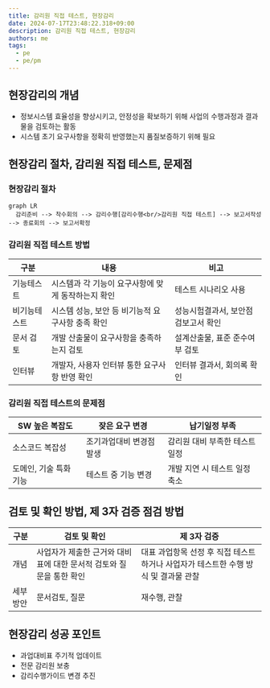 ```yaml
---
title: 감리원 직접 테스트, 현장감리
date: 2024-07-17T23:48:22.318+09:00
description: 감리원 직접 테스트, 현장감리
authors: me
tags:
  - pe
  - pe/pm
---
```


## 현장감리의 개념

- 정보시스템 효율성을 향상시키고, 안정성을 확보하기 위해 사업의 수행과정과 결과물을 검토하는 활동
- 시스템 초기 요구사항을 정확히 반영했는지 품질보증하기 위해 필요

## 현장감리 절차, 감리원 직접 테스트, 문제점

### 현장감리 절차

```mermaid
graph LR
  감리준비 --> 착수회의 --> 감리수행[감리수행<br/>감리원 직접 테스트] --> 보고서작성 --> 종료회의 --> 보고서확정
```

### 감리원 직접 테스트 방법

| 구분 | 내용 | 비고 |
| --- | --- | --- |
| 기능테스트 | 시스템과 각 기능이 요구사항에 맞게 동작하는지 확인 | 테스트 시나리오 사용 |
| 비기능테스트 | 시스템 성능, 보안 등 비기능적 요구사항 충족 확인 | 성능시험결과서, 보안점검보고서 확인 |
| 문서 검토 | 개발 산출물이 요구사항을 충족하는지 검토 | 설계산출물, 표준 준수여부 검토 |
| 인터뷰 | 개발자, 사용자 인터뷰 통한 요구사항 반영 확인 | 인터뷰 결과서, 회의록 확인 |

### 감리원 직접 테스트의 문제점

| SW 높은 복잡도 | 잦은 요구 변경 | 납기일정 부족 |
| --- | --- | --- |
| 소스코드 복잡성 | 조기과업대비 변경점 발생 | 감리원 대비 부족한 테스트 일정 |
| 도메인, 기술 특화 기능 | 테스트 중 기능 변경 | 개발 지연 시 테스트 일정 축소 |

## 검토 및 확인 방법, 제 3자 검증 점검 방법

| 구분 | 검토 및 확인 | 제 3자 검증 |
| --- | --- | --- |
| 개념 | 사업자가 제출한 근거와 대비표에 대한 문서적 검토와 질문을 통한 확인 | 대표 과업항목 선정 후 직접 테스트하거나 사업자가 테스트한 수행 방식 및 결과물 관찰 |
| 세부방안 | 문서검토, 질문 | 재수행, 관찰 |

## 현장감리 성공 포인트

- 과업대비표 주기적 업데이트
- 전문 감리원 보충
- 감리수행가이드 변경 추진
